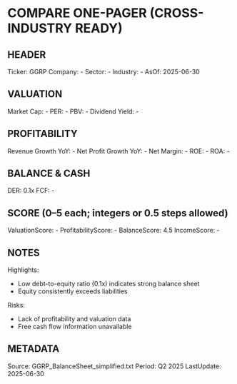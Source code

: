 # COMPARE ONE-PAGER (CROSS-INDUSTRY READY)

## HEADER
Ticker: GGRP
Company: -
Sector: -
Industry: -
AsOf: 2025-06-30

## VALUATION
Market Cap: -
PER: -
PBV: -
Dividend Yield: -

## PROFITABILITY
Revenue Growth YoY: -
Net Profit Growth YoY: -
Net Margin: -
ROE: -
ROA: -

## BALANCE & CASH
DER: 0.1x
FCF: -

## SCORE (0–5 each; integers or 0.5 steps allowed)
ValuationScore: -
ProfitabilityScore: -
BalanceScore: 4.5
IncomeScore: -

## NOTES
Highlights:
- Low debt-to-equity ratio (0.1x) indicates strong balance sheet
- Equity consistently exceeds liabilities

Risks:
- Lack of profitability and valuation data
- Free cash flow information unavailable

## METADATA
Source: GGRP_BalanceSheet_simplified.txt
Period: Q2 2025
LastUpdate: 2025-06-30